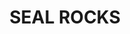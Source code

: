 ---
lastmod: '2025-04-06T06:05:20+00:00'
latitude: -32.364861
layout: suburb
longitude: 152.270901
postcode: '2423'
state: NSW
title: SEAL ROCKS
url: /nsw/seal-rocks/
---